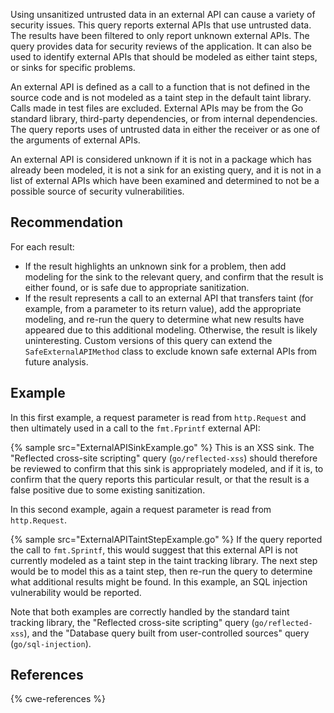 Using unsanitized untrusted data in an external API can cause a variety of security issues. This query reports external APIs that use untrusted data. The results have been filtered to only report unknown external APIs. The query provides data for security reviews of the application. It can also be used to identify external APIs that should be modeled as either taint steps, or sinks for specific problems.

An external API is defined as a call to a function that is not defined in the source code and is not modeled as a taint step in the default taint library. Calls made in test files are excluded. External APIs may be from the Go standard library, third-party dependencies, or from internal dependencies. The query reports uses of untrusted data in either the receiver or as one of the arguments of external APIs.

An external API is considered unknown if it is not in a package which has already been modeled, it is not a sink for an existing query, and it is not in a list of external APIs which have been examined and determined to not be a possible source of security vulnerabilities.


## Recommendation
For each result:

* If the result highlights an unknown sink for a problem, then add modeling for the sink to the relevant query, and confirm that the result is either found, or is safe due to appropriate sanitization.
* If the result represents a call to an external API that transfers taint (for example, from a parameter to its return value), add the appropriate modeling, and re-run the query to determine what new results have appeared due to this additional modeling.
Otherwise, the result is likely uninteresting. Custom versions of this query can extend the `SafeExternalAPIMethod` class to exclude known safe external APIs from future analysis.


## Example
In this first example, a request parameter is read from `http.Request` and then ultimately used in a call to the `fmt.Fprintf` external API:

{% sample src="ExternalAPISinkExample.go" %}
This is an XSS sink. The "Reflected cross-site scripting" query (`go/reflected-xss`) should therefore be reviewed to confirm that this sink is appropriately modeled, and if it is, to confirm that the query reports this particular result, or that the result is a false positive due to some existing sanitization.

In this second example, again a request parameter is read from `http.Request`.

{% sample src="ExternalAPITaintStepExample.go" %}
If the query reported the call to `fmt.Sprintf`, this would suggest that this external API is not currently modeled as a taint step in the taint tracking library. The next step would be to model this as a taint step, then re-run the query to determine what additional results might be found. In this example, an SQL injection vulnerability would be reported.

Note that both examples are correctly handled by the standard taint tracking library, the "Reflected cross-site scripting" query (`go/reflected-xss`), and the "Database query built from user-controlled sources" query (`go/sql-injection`).


## References
{% cwe-references %}
